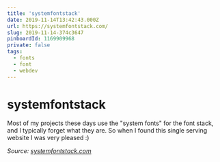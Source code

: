 ```yaml
---
title: 'systemfontstack'
date: 2019-11-14T13:42:43.000Z
url: https://systemfontstack.com/
slug: 2019-11-14-374c3647
pinboardId: 1169909968
private: false
tags:
  - fonts
  - font
  - webdev
---
```


# systemfontstack

Most of my projects these days use the "system fonts" for the font stack, and I typically forget what they are. So when I found this single serving website I was very pleased :)

_Source: [systemfontstack.com](https://systemfontstack.com)_
